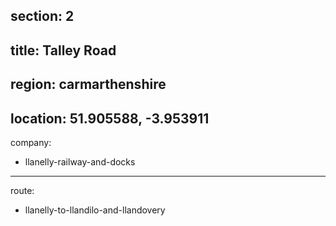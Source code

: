 section: 2
----
title: Talley Road
----
region: carmarthenshire
----
location: 51.905588, -3.953911
----
company:
- llanelly-railway-and-docks
----
route:
- llanelly-to-llandilo-and-llandovery
